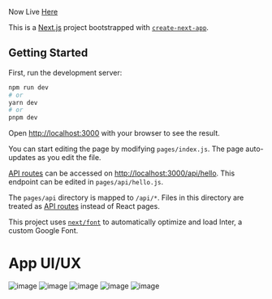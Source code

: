 Now Live [Here](https://main--chkout.netlify.app/)

This is a [Next.js](https://nextjs.org/) project bootstrapped with [`create-next-app`](https://github.com/vercel/next.js/tree/canary/packages/create-next-app).

## Getting Started

First, run the development server:

```bash
npm run dev
# or
yarn dev
# or
pnpm dev
```

Open [http://localhost:3000](http://localhost:3000) with your browser to see the result.

You can start editing the page by modifying `pages/index.js`. The page auto-updates as you edit the file.

[API routes](https://nextjs.org/docs/api-routes/introduction) can be accessed on [http://localhost:3000/api/hello](http://localhost:3000/api/hello). This endpoint can be edited in `pages/api/hello.js`.

The `pages/api` directory is mapped to `/api/*`. Files in this directory are treated as [API routes](https://nextjs.org/docs/api-routes/introduction) instead of React pages.

This project uses [`next/font`](https://nextjs.org/docs/basic-features/font-optimization) to automatically optimize and load Inter, a custom Google Font.

# App UI/UX
![image](https://github.com/shaliniagrawal2512/ChkOut/assets/76595515/ab9fa261-449d-4444-8fc2-e4f707bdfccc)
![image](https://github.com/shaliniagrawal2512/ChkOut/assets/76595515/d5476663-57f3-4410-bda4-9ba6f7ef2a7d)
![image](https://github.com/shaliniagrawal2512/ChkOut/assets/76595515/321289ed-d33f-4619-99ea-7470fbe7c061)
![image](https://github.com/shaliniagrawal2512/ChkOut/assets/76595515/f9c767d7-f7b4-43d4-a026-014bbd1fdfdd)
![image](https://github.com/shaliniagrawal2512/ChkOut/assets/76595515/172bfd56-a544-4234-8432-42467c77f3c4)


